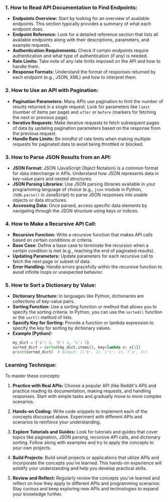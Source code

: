 ### 1. How to Read API Documentation to Find Endpoints:
   - **Endpoints Overview:** Start by looking for an overview of available endpoints. This section typically provides a summary of what each endpoint does.
   - **Endpoint Reference:** Look for a detailed reference section that lists all available endpoints along with their descriptions, parameters, and example requests.
   - **Authentication Requirements:** Check if certain endpoints require authentication and what type of authentication (if any) is needed.
   - **Rate Limits:** Take note of any rate limits imposed on the API and how to handle them.
   - **Response Formats:** Understand the format of responses returned by each endpoint (e.g., JSON, XML) and how to interpret them.

### 2. How to Use an API with Pagination:
   - **Pagination Parameters:** Many APIs use pagination to limit the number of results returned in a single request. Look for parameters like `limit` (number of items per page) and `after` or `before` (markers for fetching the next or previous page).
   - **Iterative Requests:** Make iterative requests to fetch subsequent pages of data by updating pagination parameters based on the response from the previous request.
   - **Handle Rate Limits:** Be mindful of rate limits when making multiple requests for paginated data to avoid being throttled or blocked.

### 3. How to Parse JSON Results from an API:
   - **JSON Format:** JSON (JavaScript Object Notation) is a common format for data interchange in APIs. Understand how JSON represents data in key-value pairs and nested structures.
   - **JSON Parsing Libraries:** Use JSON parsing libraries available in your programming language of choice (e.g., `json` module in Python, `JSON.parse()` in JavaScript) to parse JSON responses into usable objects or data structures.
   - **Accessing Data:** Once parsed, access specific data elements by navigating through the JSON structure using keys or indices.

### 4. How to Make a Recursive API Call:
   - **Recursive Function:** Write a recursive function that makes API calls based on certain conditions or criteria.
   - **Base Case:** Define a base case to terminate the recursion when a certain condition is met (e.g., reaching the end of paginated results).
   - **Updating Parameters:** Update parameters for each recursive call to fetch the next page or subset of data.
   - **Error Handling:** Handle errors gracefully within the recursive function to avoid infinite loops or unexpected behavior.

### 5. How to Sort a Dictionary by Value:
   - **Dictionary Structure:** In languages like Python, dictionaries are collections of key-value pairs.
   - **Sorting Function:** Use a sorting function or method that allows you to specify the sorting criteria. In Python, you can use the `sorted()` function or the `sort()` method of lists.
   - **Specify Key for Sorting:** Provide a function or lambda expression to specify the key for sorting by dictionary values.
   - **Example (Python):**
     ```python
     my_dict = {'a': 3, 'b': 1, 'c': 2}
     sorted_dict = sorted(my_dict.items(), key=lambda x: x[1])
     print(sorted_dict)  # Output: [('b', 1), ('c', 2), ('a', 3)]
     ```

### Learning Technique:

To master these concepts:

1. **Practice with Real APIs:** Choose a popular API (like Reddit's API) and practice reading its documentation, making requests, and handling responses. Start with simple tasks and gradually move to more complex scenarios.

2. **Hands-on Coding:** Write code snippets to implement each of the concepts discussed above. Experiment with different APIs and scenarios to reinforce your understanding.

3. **Explore Tutorials and Guides:** Look for tutorials and guides that cover topics like pagination, JSON parsing, recursive API calls, and dictionary sorting. Follow along with examples and try to apply the concepts to your own projects.

4. **Build Projects:** Build small projects or applications that utilize APIs and incorporate the concepts you've learned. This hands-on experience will solidify your understanding and help you develop practical skills.

5. **Review and Reflect:** Regularly review the concepts you've learned and reflect on how they apply to different APIs and programming scenarios. Stay curious and keep exploring new APIs and technologies to expand your knowledge further.
